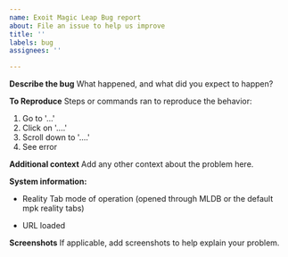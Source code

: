 ```yaml
---
name: Exoit Magic Leap Bug report
about: File an issue to help us improve
title: ''
labels: bug
assignees: ''

---
```


**Describe the bug**
What happened, and what did you expect to happen?


**To Reproduce**
Steps or commands ran to reproduce the behavior:
1. Go to '...'
2. Click on '....'
3. Scroll down to '....'
4. See error

**Additional context**
Add any other context about the problem here.


**System information:**
- Reality Tab mode of operation (opened through MLDB or the default mpk reality tabs)

- URL loaded


**Screenshots**
If applicable, add screenshots to help explain your problem.
